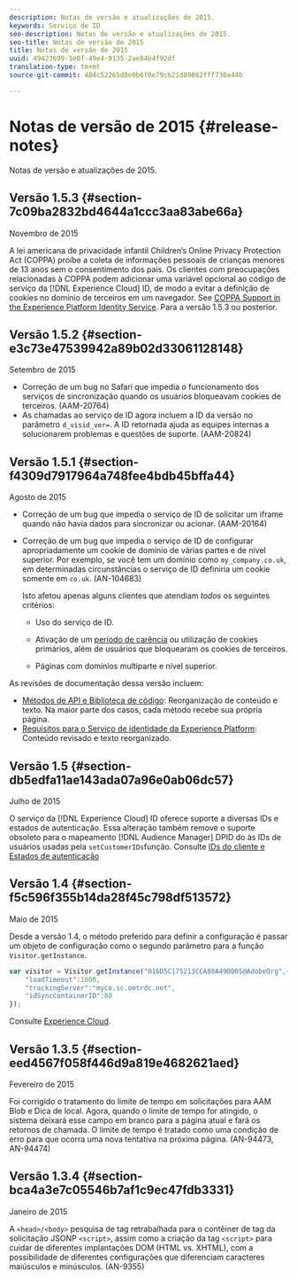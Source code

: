 ```yaml
---
description: Notas de versão e atualizações de 2015.
keywords: Serviço de ID
seo-description: Notas de versão e atualizações de 2015.
seo-title: Notas de versão de 2015
title: Notas de versão de 2015
uuid: 49423699-1e0f-49e4-9135-2ae84b4f92df
translation-type: tm+mt
source-git-commit: 484c52265d8e0b6f0e79cb21d09082fff730a44b

---
```



# Notas de versão de 2015 {#release-notes}

Notas de versão e atualizações de 2015.

## Versão 1.5.3 {#section-7c09ba2832bd4644a1ccc3aa83abe66a}

Novembro de 2015

A lei americana de privacidade infantil Children’s Online Privacy Protection Act (COPPA) proíbe a coleta de informações pessoais de crianças menores de 13 anos sem o consentimento dos pais. Os clientes com preocupações relacionadas à COPPA podem adicionar uma variável opcional ao código de serviço da [!DNL Experience Cloud] ID, de modo a evitar a definição de cookies no domínio de terceiros em um navegador. See [COPPA Support in the Experience Platform Identity Service](../reference/coppa.md#concept-d7ddf81bebd74f129661fcec1ca19413). Para a versão 1.5.3 ou posterior.

## Versão 1.5.2 {#section-e3c73e47539942a89b02d33061128148}

Setembro de 2015

* Correção de um bug no Safari que impedia o funcionamento dos serviços de sincronização quando os usuários bloqueavam cookies de terceiros. (AAM-20764)
* As chamadas ao serviço de ID agora incluem a ID da versão no parâmetro `d_visid_ver=`. A ID retornada ajuda as equipes internas a solucionarem problemas e questões de suporte. (AAM-20824)

## Versão 1.5.1 {#section-f4309d7917964a748fee4bdb45bffa44}

Agosto de 2015

* Correção de um bug que impedia o serviço de ID de solicitar um iframe quando não havia dados para sincronizar ou acionar. (AAM-20164)
* Correção de um bug que impedia o serviço de ID de configurar apropriadamente um cookie de domínio de várias partes e de nível superior. Por exemplo, se você tem um domínio como `my_company.co.uk`, em determinadas circunstâncias o serviço de ID definiria um cookie somente em `co.uk`. (AN-104683)

   Isto afetou apenas alguns clientes que atendiam *todos* os seguintes critérios:

   * Uso do serviço de ID.
   * Ativação de um [período de carência](../reference/analytics-reference/grace-period.md) *ou* utilização de cookies primários, além de usuários que bloquearam os cookies de terceiros.

   * Páginas com domínios multiparte e nível superior.

As revisões de documentação dessa versão incluem:

* [Métodos de API e Biblioteca de código](../library/library.md#concept-ff27497375644a898d47984aefb21c97): Reorganização de conteúdo e texto. Na maior parte dos casos, cada método recebe sua própria página.
* [Requisitos para o Serviço de identidade da Experience Platform](../reference/requirements.md): Conteúdo revisado e texto reorganizado.

## Versão 1.5 {#section-db5edfa11ae143ada07a96e0ab06dc57}

Julho de 2015

O serviço da [!DNL Experience Cloud] ID oferece suporte a diversas IDs e estados de autenticação. Essa alteração também remove o suporte obsoleto para o mapeamento [!DNL Audience Manager] DPID do às IDs de usuários usadas pela `setCustomerIDs`função. Consulte [IDs do cliente e Estados de autenticação](../reference/authenticated-state.md)

## Versão 1.4 {#section-f5c596f355b14da28f45c798df513572}

Maio de 2015

Desde a versão 1.4, o método preferido para definir a configuração é passar um objeto de configuração como o segundo parâmetro para a função `Visitor.getInstance`.

```js
var visitor = Visitor.getInstance("016D5C175213CCA80A490D05@AdobeOrg",{ 
    "loadTimeout":1000, 
    "trackingServer":"myco.sc.omtrdc.net", 
    "idSyncContainerID":80 
});
```

Consulte [Experience Cloud](../implementation-guides/setup-analytics.md#concept-9ebbea85cb844a15b557be572cd142fd).

## Versão 1.3.5 {#section-eed4567f058f446d9a819e4682621aed}

Fevereiro de 2015

Foi corrigido o tratamento do limite de tempo em solicitações para AAM Blob e Dica de local. Agora, quando o limite de tempo for atingido, o sistema deixará esse campo em branco para a página atual e fará os retornos de chamada. O limite de tempo é tratado como uma condição de erro para que ocorra uma nova tentativa na próxima página. (AN-94473, AN-94474)

## Versão 1.3.4 {#section-bca4a3e7c05546b7af1c9ec47fdb3331}

Janeiro de 2015

A `<head>/<body>` pesquisa de tag retrabalhada para o contêiner de tag da solicitação JSONP `<script>`, assim como a criação da tag `<script>` para cuidar de diferentes implantações DOM (HTML vs. XHTML), com a possibilidade de diferentes configurações que diferenciam caracteres maiúsculos e minúsculos. (AN-9355)

